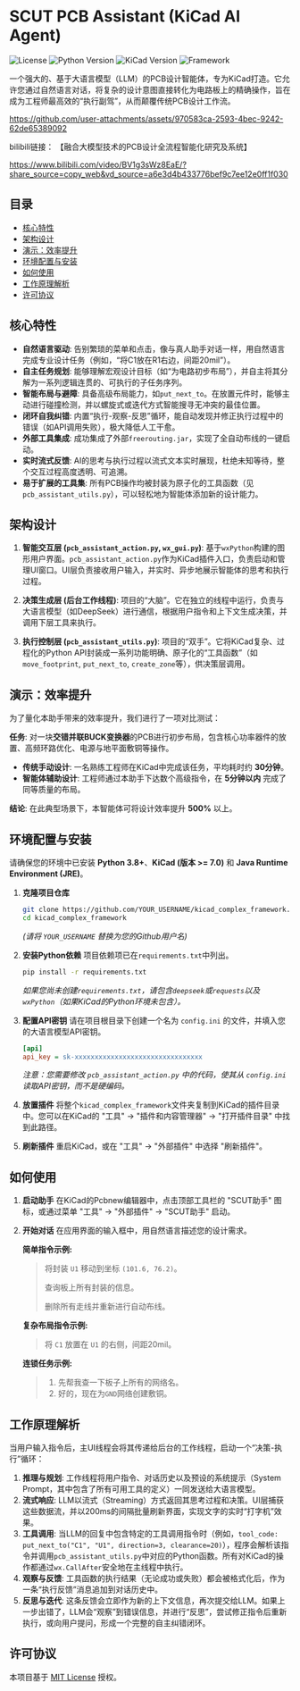 # SCUT PCB Assistant (KiCad AI Agent)

![License](https://img.shields.io/badge/license-MIT-blue.svg)
![Python Version](https://img.shields.io/badge/python-3.8+-brightgreen.svg)
![KiCad Version](https://img.shields.io/badge/KiCad-7.0+-blue.svg)
![Framework](https://img.shields.io/badge/Framework-wxPython-lightgrey.svg)

一个强大的、基于大语言模型（LLM）的PCB设计智能体，专为KiCad打造。它允许您通过自然语言对话，将复杂的设计意图直接转化为电路板上的精确操作，旨在成为工程师最高效的“执行副驾”，从而颠覆传统PCB设计工作流。




https://github.com/user-attachments/assets/970583ca-2593-4bec-9242-62de65389092




bilibili链接：
【融合大模型技术的PCB设计全流程智能化研究及系统】

https://www.bilibili.com/video/BV1g3sWz8EaE/?share_source=copy_web&vd_source=a6e3d4b433776bef9c7ee12e0ff1f030

## 目录

- [核心特性](#核心特性)
- [架构设计](#架构设计)
- [演示：效率提升](#演示效率提升)
- [环境配置与安装](#环境配置与安装)
- [如何使用](#如何使用)
- [工作原理解析](#工作原理解析)
- [许可协议](#许可协议)

## 核心特性

*   **自然语言驱动**: 告别繁琐的菜单和点击，像与真人助手对话一样，用自然语言完成专业设计任务（例如，“将C1放在R1右边，间距20mil”）。
*   **自主任务规划**: 能够理解宏观设计目标（如“为电路初步布局”），并自主将其分解为一系列逻辑连贯的、可执行的子任务序列。
*   **智能布局与避障**: 具备高级布局能力，如`put_next_to`。在放置元件时，能够主动进行碰撞检测，并以螺旋式或迭代方式智能搜寻无冲突的最佳位置。
*   **闭环自我纠错**: 内置“执行-观察-反思”循环，能自动发现并修正执行过程中的错误（如API调用失败），极大降低人工干愈。
*   **外部工具集成**: 成功集成了外部`freerouting.jar`，实现了全自动布线的一键启动。
*   **实时流式反馈**: AI的思考与执行过程以流式文本实时展现，杜绝未知等待，整个交互过程高度透明、可追溯。
*   **易于扩展的工具集**: 所有PCB操作均被封装为原子化的工具函数（见`pcb_assistant_utils.py`），可以轻松地为智能体添加新的设计能力。

## 架构设计


1.  **智能交互层 (`pcb_assistant_action.py`, `wx_gui.py`)**: 基于`wxPython`构建的图形用户界面。`pcb_assistant_action.py`作为KiCad插件入口，负责启动和管理UI窗口。UI层负责接收用户输入，并实时、异步地展示智能体的思考和执行过程。

2.  **决策生成层 (后台工作线程)**: 项目的“大脑”。它在独立的线程中运行，负责与大语言模型（如DeepSeek）进行通信，根据用户指令和上下文生成决策，并调用下层工具来执行。

3.  **执行控制层 (`pcb_assistant_utils.py`)**: 项目的“双手”。它将KiCad复杂、过程化的Python API封装成一系列功能明确、原子化的“工具函数”（如`move_footprint`, `put_next_to`, `create_zone`等），供决策层调用。

## 演示：效率提升

为了量化本助手带来的效率提升，我们进行了一项对比测试：

**任务**: 对一块**交错并联BUCK变换器**的PCB进行初步布局，包含核心功率器件的放置、高频环路优化、电源与地平面敷铜等操作。

*   **传统手动设计**: 一名熟练工程师在KiCad中完成该任务，平均耗时约 **30分钟**。
*   **智能体辅助设计**: 工程师通过本助手下达数个高级指令，在 **5分钟以内** 完成了同等质量的布局。

**结论**: 在此典型场景下，本智能体可将设计效率提升 **500%** 以上。

## 环境配置与安装

请确保您的环境中已安装 **Python 3.8+**、**KiCad (版本 >= 7.0)** 和 **Java Runtime Environment (JRE)**。

1.  **克隆项目仓库**
    ```bash
    git clone https://github.com/YOUR_USERNAME/kicad_complex_framework.git
    cd kicad_complex_framework
    ```
    *(请将 `YOUR_USERNAME` 替换为您的Github用户名)*

2.  **安装Python依赖**
    项目依赖项已在`requirements.txt`中列出。
    ```bash
    pip install -r requirements.txt
    ```
    *如果您尚未创建`requirements.txt`，请包含`deepseek`或`requests`以及`wxPython`（如果KiCad的Python环境未包含）。*

3.  **配置API密钥**
    请在项目根目录下创建一个名为 `config.ini` 的文件，并填入您的大语言模型API密钥。
    ```ini
    [api]
    api_key = sk-xxxxxxxxxxxxxxxxxxxxxxxxxxxxxxxx
    ```
    *注意：您需要修改 `pcb_assistant_action.py` 中的代码，使其从 `config.ini` 读取API密钥，而不是硬编码。*

4.  **放置插件**
    将整个`kicad_complex_framework`文件夹复制到KiCad的插件目录中。您可以在KiCad的 "工具" -> "插件和内容管理器" -> "打开插件目录" 中找到此路径。

5.  **刷新插件**
    重启KiCad，或在 "工具" -> "外部插件" 中选择 "刷新插件"。

## 如何使用

1.  **启动助手**
    在KiCad的Pcbnew编辑器中，点击顶部工具栏的 "SCUT助手" 图标，或通过菜单 "工具" -> "外部插件" -> "SCUT助手" 启动。

2.  **开始对话**
    在应用界面的输入框中，用自然语言描述您的设计需求。

    **简单指令示例:**
    > 将封装 `U1` 移动到坐标 `(101.6, 76.2)`。
    >
    > 查询板上所有封装的信息。
    >
    > 删除所有走线并重新进行自动布线。

    **复杂布局指令示例:**
    > 将 `C1` 放置在 `U1` 的右侧，间距20mil。

    **连锁任务示例:**
    > 1. 先帮我查一下板子上所有的网络名。
    > 2. 好的，现在为`GND`网络创建敷铜。

## 工作原理解析

当用户输入指令后，主UI线程会将其传递给后台的工作线程，启动一个“决策-执行”循环：

1.  **推理与规划**: 工作线程将用户指令、对话历史以及预设的系统提示（System Prompt，其中包含了所有可用工具的定义）一同发送给大语言模型。
2.  **流式响应**: LLM以流式（Streaming）方式返回其思考过程和决策。UI层捕获这些数据流，并以200ms的间隔批量刷新界面，实现文字的实时“打字机”效果。
3.  **工具调用**: 当LLM的回复中包含特定的工具调用指令时（例如，`tool_code: put_next_to("C1", "U1", direction=3, clearance=20)`），程序会解析该指令并调用`pcb_assistant_utils.py`中对应的Python函数。所有对KiCad的操作都通过`wx.CallAfter`安全地在主线程中执行。
4.  **观察与反馈**: 工具函数的执行结果（无论成功或失败）都会被格式化后，作为一条“执行反馈”消息追加到对话历史中。
5.  **反思与迭代**: 这条反馈会立即作为新的上下文信息，再次提交给LLM。如果上一步出错了，LLM会“观察”到错误信息，并进行“反思”，尝试修正指令后重新执行，或向用户提问，形成一个完整的自主纠错闭环。


## 许可协议

本项目基于 [MIT License](LICENSE.md) 授权。

